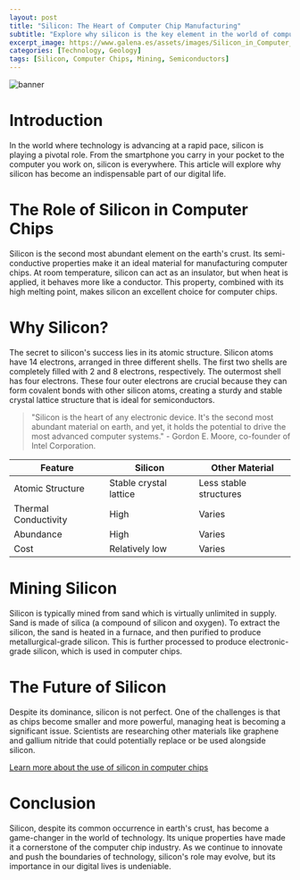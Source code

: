 ```yaml
---
layout: post
title: "Silicon: The Heart of Computer Chip Manufacturing"
subtitle: "Explore why silicon is the key element in the world of computer chip manufacturing."
excerpt_image: https://www.galena.es/assets/images/Silicon_in_Computer_Chips.png
categories: [Technology, Geology]
tags: [Silicon, Computer Chips, Mining, Semiconductors]
---
```


![banner](https://www.galena.es/assets/images/Silicon_in_Computer_Chips.png "Close-up of silicon crystals and a computer chip, illustrating the essential role of silicon in semiconductor technology and computer chip manufacturing.")

# Introduction

In the world where technology is advancing at a rapid pace, silicon is playing a pivotal role. From the smartphone you carry in your pocket to the computer you work on, silicon is everywhere. This article will explore why silicon has become an indispensable part of our digital life.

# The Role of Silicon in Computer Chips

Silicon is the second most abundant element on the earth's crust. Its semi-conductive properties make it an ideal material for manufacturing computer chips. At room temperature, silicon can act as an insulator, but when heat is applied, it behaves more like a conductor. This property, combined with its high melting point, makes silicon an excellent choice for computer chips.

# Why Silicon?

The secret to silicon's success lies in its atomic structure. Silicon atoms have 14 electrons, arranged in three different shells. The first two shells are completely filled with 2 and 8 electrons, respectively. The outermost shell has four electrons. These four outer electrons are crucial because they can form covalent bonds with other silicon atoms, creating a sturdy and stable crystal lattice structure that is ideal for semiconductors.

> "Silicon is the heart of any electronic device. It's the second most abundant material on earth, and yet, it holds the potential to drive the most advanced computer systems." - Gordon E. Moore, co-founder of Intel Corporation.

| Feature | Silicon | Other Material |
|---------|---------|----------------|
| Atomic Structure | Stable crystal lattice | Less stable structures |
| Thermal Conductivity | High | Varies |
| Abundance | High | Varies |
| Cost | Relatively low | Varies |

# Mining Silicon

Silicon is typically mined from sand which is virtually unlimited in supply. Sand is made of silica (a compound of silicon and oxygen). To extract the silicon, the sand is heated in a furnace, and then purified to produce metallurgical-grade silicon. This is further processed to produce electronic-grade silicon, which is used in computer chips.

# The Future of Silicon

Despite its dominance, silicon is not perfect. One of the challenges is that as chips become smaller and more powerful, managing heat is becoming a significant issue. Scientists are researching other materials like graphene and gallium nitride that could potentially replace or be used alongside silicon.

[Learn more about the use of silicon in computer chips](https://www.intel.com/content/www/us/en/history/historic-silicon-milestones.html)

# Conclusion

Silicon, despite its common occurrence in earth's crust, has become a game-changer in the world of technology. Its unique properties have made it a cornerstone of the computer chip industry. As we continue to innovate and push the boundaries of technology, silicon's role may evolve, but its importance in our digital lives is undeniable.
